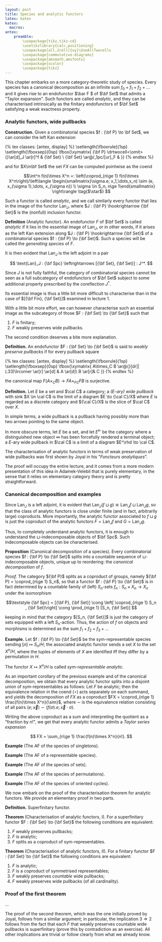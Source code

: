 ```yaml
---
layout: post
title: Species and analytic functors
latex: katex
katex:
  macros:
antex:
    preamble:
        \usepackage{tikz,tikz-cd}
        \usetikzlibrary{calc,positioning}
        \usepackage[all,2cell]{xy}\UseAllTwocells
        \usepackage{commutative-diagrams}
        \usepackage{amsmath,amsfonts}
        \usepackage{xcolor}
        \usepackage{tikz}
---
```


This chapter embarks on a more category-theoretic study of species. Every species has a canonical decomposition as an infinite sum $f_0 + f_1 + f_2 + \dots$ and it gives rise to an endofunctor $\bar F $ of $\bf Set$ that admits a "Taylor expansion". Such functors are called *analytic*, and they can be characterised intrinsically as the finitary endofunctors of $\bf Set$ satisfying a weak exactness property.

### Analytic functors, wide pullbacks

**Construction.** Given a combinatorial species $f : {\bf P} \to \bf Set$, we can consider the left Kan extension

{% tex classes: [antex, display] %}
\setlength{\fboxrule}{1sp}
\setlength{\fboxsep}{0sp}
\fbox{\xymatrix{
{\bf P} \drtwocell<\omit>{}\ar[d]_J \ar[r]^f & {\bf Set} \\
{\bf Set} \ar@/_1pc/[ur]_F &
}}
{% endtex %}

and for $X\in\bf Set$ the set $FX$ can be computed pointwise as the coend

$$\int^n f(n)\times X^n =: \left(\coprod_{n\ge 1} f(n)\times X^n\right)/\left\langle \begin{smallmatrix}\sigma.e; x_1,\dots,x_n) \sim (e, x_{\sigma 1},\dots, x_{\sigma n}) \\ \sigma \in S_n, n\ge 1\end{smallmatrix} \right\rangle \tag{$\star$} $$

Such a functor is called *analytic*, and we call similarly every functor that lies in the image of the functor $\text{Lan}_J$, where $J : {\bf P} \hookrightarrow {\bf Set}$ is the (nonfull) inclusion functor.

**Definition** (Analytic functor). An endofunctor $F$ of $\bf Set$ is called *analytic* if it lies in the essential image of $\text{Lan}_J$, or in other words, if it arises as the left Kan extension along $J : {\bf P} \hookrightarrow {\bf Set}$ of a combinatorial species $f : {\bf P} \to {\bf Set}$. Such a species will be called the *generating species* of $F$.

It is then evident that $\text{Lan}_J$ is the left adjoint in a pair

$$ \text{Lan}_J :  {\bf Spc} \leftrightarrows [{\bf Set}, {\bf Set}] : J^*. $$

Since $J$ is not fully faithful, the category of combinatorial species cannot be seen as a full subcategory of endofunctors of $\bf Set$ subject to some additional property prescribed by the coreflection $J^*$.

Its essential image is thus a little bit more difficult to characterise than in the case of $[{\bf Fin}, {\bf Set}]$ examined in lecture 1.

With a little bit more effort, we can however characterise such an essential image as the subcategory of those $F : {\bf Set} \to {\bf Set}$ such that

1. $F$ is finitary;
2. $F$ weakly preserves wide pullbacks.

The second condition deserves a bite more explanation.

**Definition.** An endofunctor $F : {\bf Set} \to {\bf Set}$ is said to *weakly preserve pullbacks* if for every pullback square

{% tex classes: [antex, display] %}
\setlength{\fboxrule}{1sp}
\setlength{\fboxsep}{0sp}
\fbox{\xymatrix{
A\times_C B \ar@{}[dr]|(.33)\lrcorner \ar[r] \ar[d] & A \ar[d]\\
B \ar[r]& C
}}
{% endtex %}

the canonical map $F(A\times_C B) \to FA \times_{FC} FB$ is surjective.

**Definition.** Let $E$ be a set and $\cal C$ a category; a *($E$-ary) wide pullback* with sink $X \in \cal C$ is the limit of a diagram $E \to {\cal C}/X$ where $E$ is regarded as a discrete category and ${\cal C}/X$ is the slice of $\cal C$ over $X$.

In simple terms, a wide pullback is a pullback having possibly more than two arrows pointing to the same object.

In more obscure terms, let $E$ be a set, and let $E^\rhd$ be the category where a distinguished new object $\infty$ has been forcefully rendered a terminal object; a $E$-ary wide pullback in $\cal C$ is a limit of a diagram $E^\rhd \to \cal C$.

The characterisation of analytic functors in terms of weak preservation of wide pullbacks was first shown by Joyal in his "*Foncteurs analytiques*".

The proof will occupy the entire lecture, and it comes from a more modern presentation of this idea in Adamek-Velebil that is purely elementary, in the sense that it relies on elementary category theory and is pretty straightforward.

### Canonical decomposition and examples

Since $\text{Lan}_J$ is a left adjoint, it is evident that $\text{Lan}_J(f \sqcup g) \cong \text{Lan}_J f \sqcup \text{Lan}_J g$, so that the class of analytic functors is close under finite (and in fact, arbitrarily large) coproducts. More importantly, the analytic functor associated to $f\sqcup g$ is just the coproduct of the analytic functors $F=\text{Lan}_Jf$ and $G=\text{Lan}_Jg$.

Thus, to completely understand analytic functors, it is enough to understand the $\sqcup$-indecomposable objects of $\bf Spc$. Such indecomposable objects can be characterised.

**Proposition** (Canonical decomposition of a species). Every combinatorial species $f : {\bf P} \to {\bf Set}$ splits into a countable sequence of $\sqcup$-indecomposable objects, unique up to reordering: the *canonical decomposition* of $f$.

*Proof.* The category ${\bf P}$ splits as a coproduct of groups, namely ${\bf P} = \coprod_{n\ge 1} S_n$, so that a functor $f : {\bf P} \to {\bf Set}$ is in fact determined by a countable family of (left) $S_n$-sets $f_n : S_n \times X_n \to X_n$ under the isomorphism

$$\textstyle {\bf Spc} = [{\bf P}, {\bf Set}] \cong \left[ \coprod_{n\ge 1} S_n , {\bf Set}\right] \cong \prod_{n\ge 1} [S_n, {\bf Set}] $$

keeping in mind that the category $[S_n, {\bf Set}]$ is just the category of sets equipped with a left $S_n$-action. Thus, the action of $f$ on objects and morphisms is determined as the sum $f_1 + f_2 + f_3 + \dots$

**Example.** Let $f : {\bf P} \to {\bf Set}$ be the sym-representable species sending $[n]\mapsto S_n/H$; the associated analytic functor sends a set $X$ to the set $X^n/H$, where the tuples of elements of $X$ are identified iff they differ by a permutation in $H$.

The functor $X\mapsto X^n/H$ is called *sym-representable analytic*.

As an important corollary of the previous example and of the canonical decomposition, we obtain that every analytic functor splits into a disjoint union of sym-representables as follows: Let $F$ be analytic; then the equivalence relation in the coend $(\star)$ acts separately on each summand, and yields the decomposition of $FX$ as a coproduct $FX = \coprod_{n\ge 1} \frac{f(n)\times X^n}{\sim}$, where $\sim$ is the equivalence relation consisting of all pairs $(e;\vec x) \sim (f(\sigma).e; \vec x \cdot \sigma)$.

Writing the above coproduct as a sum and interpreting the quotient as a "fraction by $n!$", we get that every analytic functor admits a *Taylor series expansion*

$$ FX = \sum_{n\ge 1} \frac{f(n)\times X^n}{n!}. $$

**Example** (The AF of the species of singletons).

**Example** (The AF of a representable species).

**Example** (The AF of the species of sets).

**Example** (The AF of the species of permutations).

**Example** (The AF of the species of oriented cycles).

We now embark on the proof of the characterisation theorem for analytic functors. We provide an elementary proof in two parts.

**Definition.** Superfinitary functor.

**Theorem** (Characterisation of analytic functors, I). For a superfinitary functor $F : {\bf Set} \to {\bf Set}$ the following conditions are equivalent:

1. $F$ weakly preserves pullbacks;
2. $F$ is analytic;
3. $F$ splits as a coproduct of sym-representables.

**Theorem** (Characterisation of analytic functors, II). For a finitary functor $F : {\bf Set} \to {\bf Set}$ the following conditions are equivalent:


1. $F$ is analytic;
2. $F$ is a coproduct of symmetrised representables;
3. $F$ weakly preserves *countable* wide pullbacks;
4. $F$ weakly preserves wide pullbacks (of all cardinality).

### Proof of the first theorem

...

The proof of the second theorem, which was the one initially proved by Joyal, follows from a similar argument; in particular, the implication $3\Rightarrow 2$ follows from the fact that each $F$ that weakly preserves countable wide pullbacks is superfinitary (prove this by contradiction as an exercise). All other implications are trivial or follow clearly from what we already know.